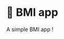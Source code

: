 # 🎈 BMI app 

A simple BMI app !

<!-- https://github.com/arishma108/bmi-calculator/blob/main/.devcontainer/bmi.jpg>


[open BMI calculator](https://humble-space-fishstick-j4rpwgpw96q2wvg-8501.app.github.dev)

